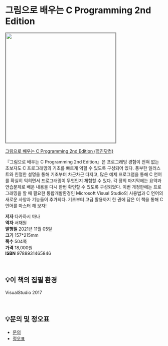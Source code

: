 # 그림으로 배우는 C Programming 2nd Edition

<img src="https://www.youngjin.com/images/book_cover/9788931465846.jpg" height="350px" style="border: 2px solid grey;">

[그림으로 배우는 C Programming 2nd Edition (영진닷컴)](https://blog.naver.com/ydot/222515152463)

『그림으로 배우는 C Programming 2nd Edition』은 프로그래밍 경험이 전혀 없는 초보자도 C 프로그래밍의 기초를 빠르게 익힐 수 있도록 구성되어 있다. 풍부한 일러스트와 친절한 설명을 통해 기초부터 차근차근 다지고, 많은 예제 프로그램을 통해 C 언어를 확실히 익히면서 프로그래밍이 무엇인지 체험할 수 있다. 각 장의 마지막에는 요약과 연습문제로 배운 내용을 다시 한번 확인할 수 있도록 구성되었다. 이번 개정판에는 프로그래밍을 할 때 필요한 통합개발환경인 Microsoft Visual Studio의 사용법과 C 언어의 새로운 사양과 기능들이 추가되다. 기초부터 고급 활용까지 한 권에 담은 이 책을 통해 C 언어를 마스터 해 보자!

**저자** 다카하시 마나  
**역자** 서재원  
**발행일** 2021년 11월 05일  
**크기** 157*215mm  
**쪽수** 504쪽  
**가격** 18,000원  
**ISBN** 9788931465846  

<br>

## 💡이 책의 집필 환경
VisualStudio 2017


<br>

## 💡문의 및 정오표
- [문의](mailto:Support@youngjin.com)
- [정오표](https://www.youngjin.com/Artyboard/mboard.asp?strBoardID=errata)
